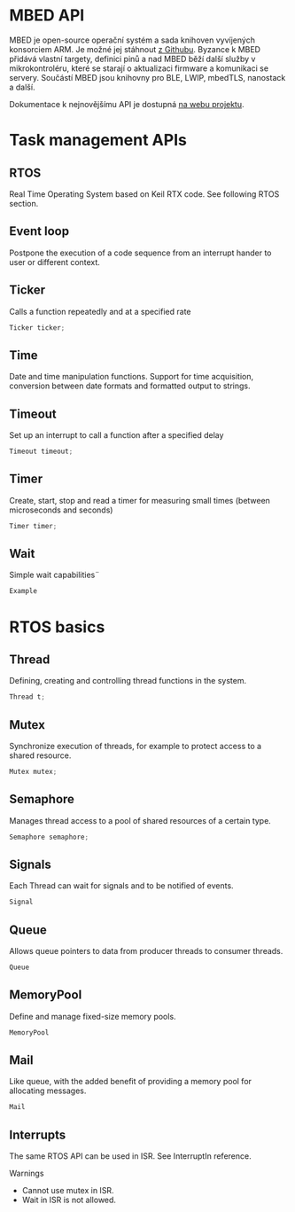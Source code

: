 # MBED API

MBED je open-source operační systém a sada knihoven vyvíjených konsorciem ARM. Je možné jej stáhnout [z Githubu](https://github.com/ARMmbed/mbed-os). Byzance k MBED přidává vlastní targety, definici pinů a nad MBED běží další služby v mikrokontroléru, které se starají o aktualizaci firmware a komunikaci se servery. Součástí MBED jsou knihovny pro BLE, LWIP, mbedTLS, nanostack a další.

Dokumentace k nejnovějšímu API je dostupná [na webu projektu](https://docs.mbed.com/docs/mbed-os-api-reference/en/latest/).



# Task management APIs

## RTOS

Real Time Operating System based on Keil RTX code. See following RTOS section.

## Event loop

Postpone the execution of a code sequence from an interrupt hander to user or different context.

## Ticker

Calls a function repeatedly and at a specified rate

```cpp
Ticker ticker;
```

## Time

Date and time manipulation functions.  Support for time acquisition, conversion between date formats and formatted output to strings.

## Timeout

Set up an interrupt to call a function after a specified delay

```cpp
Timeout timeout;
```

## Timer

Create, start, stop and read a timer for measuring small times \(between microseconds and seconds\)

```cpp
Timer timer;
```

## Wait

Simple wait capabilities¨

```cpp
Example
```

# RTOS basics

## Thread

Defining, creating and controlling thread functions in the system.

```cpp
Thread t;
```

## Mutex

Synchronize execution of threads, for example to protect access to a shared resource.

```cpp
Mutex mutex;
```

## Semaphore

Manages thread access to a pool of shared resources of a certain type.

```cpp
Semaphore semaphore;
```

## Signals

Each Thread can wait for signals and to be notified of events.

```cpp
Signal
```

## Queue

Allows queue pointers to data from producer threads to consumer threads.

```cpp
Queue
```

## MemoryPool

Define and manage fixed-size memory pools.

```cpp
MemoryPool
```

## Mail

Like queue, with the added benefit of providing a memory pool for allocating messages.

```cpp
Mail
```

## Interrupts

The same RTOS API can be used in ISR.  See InterruptIn reference.

Warnings

* Cannot use mutex in ISR.
* Wait in ISR is not allowed.



